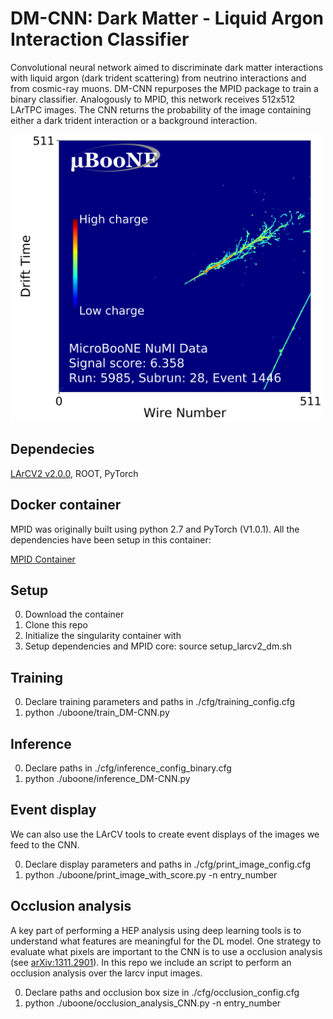 # DM-CNN: Dark Matter - Liquid Argon Interaction Classifier

Convolutional neural network aimed to discriminate dark matter interactions with liquid argon (dark trident scattering) from 
neutrino interactions and from cosmic-ray muons. DM-CNN repurposes the MPID package to 
train a binary classifier. Analogously to MPID, this network receives 512x512 LArTPC images. The CNN returns the probability
of the image containing either a dark trident interaction or a background interaction. 


<img src="https://github.com/lmlepin9/DM-CNN/blob/master/lib/run1_NuMI_beamon_larcv_cropped_ENTRY_4204_colorbar_logit.png" width="500">

## Dependecies
[LArCV2 v2.0.0](https://github.com/DeepLearnPhysics/larcv2),
ROOT,
PyTorch

## Docker container

MPID was originally built using python 2.7 and PyTorch (V1.0.1). All the dependencies 
have been setup in this container:

[MPID Container](https://hub.docker.com/repository/docker/lmlepin9/lm_larcv2/general)

## Setup
0. Download the container 
1. Clone this repo 
2. Initialize the singularity container with 
3. Setup dependencies and MPID core: source setup_larcv2_dm.sh 

## Training
0. Declare training parameters and paths in ./cfg/training_config.cfg 
2. python ./uboone/train_DM-CNN.py 

## Inference
0. Declare paths in ./cfg/inference_config_binary.cfg 
1. python ./uboone/inference_DM-CNN.py

## Event display

We can also use the LArCV tools to create event displays 
of the images we feed to the CNN. 

0. Declare display parameters and paths in ./cfg/print_image_config.cfg
1. python ./uboone/print_image_with_score.py -n entry_number

## Occlusion analysis

A key part of performing a HEP analysis using deep learning tools is to understand
what features are meaningful for the DL model. One strategy to evaluate what pixels
are important to the CNN is to use a occlusion analysis (see [arXiv:1311.2901](https://arxiv.org/abs/1311.2901)). In this repo we include
an script to perform an occlusion analysis over the larcv input images. 

0. Declare paths and occlusion box size in ./cfg/occlusion_config.cfg 
1. python ./uboone/occlusion_analysis_CNN.py -n entry_number 

